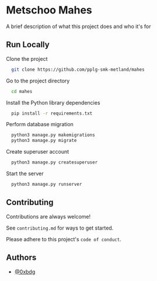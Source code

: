
# Metschoo Mahes

A brief description of what this project does and who it's for


## Run Locally

Clone the project

```bash
  git clone https://github.com/pplg-smk-metland/mahes
```

Go to the project directory

```bash
  cd mahes
```

Install the Python library dependencies

```bash
  pip install -r requirements.txt
```

Perform database migration

```bash
  python3 manage.py makemigrations
  python3 manage.py migrate
```

Create superuser account

```bash
  python3 manage.py createsuperuser
```

Start the server

```bash
  python3 manage.py runserver
```


## Contributing

Contributions are always welcome!

See `contributing.md` for ways to get started.

Please adhere to this project's `code of conduct`.


## Authors

- [@0xbdg](https://www.github.com/0xbdg)

